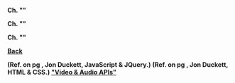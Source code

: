 <b>Ch. ""

<b>Ch. ""

<b>Ch. ""

<a href="https://github.com/scottie-l/reading-notes-301">Back</a>

(Ref. on pg , Jon Duckett, JavaScript & JQuery.)
(Ref. on pg , Jon Duckett, HTML & CSS.)
<a href = "https://developer.mozilla.org/en-US/docs/Learn/JavaScript/Client-side_web_APIs/Video_and_audio_APIs">"Video & Audio APIs"</a>